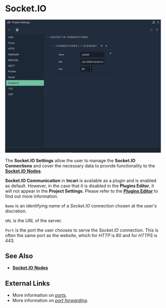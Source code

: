 # Socket.IO

![The Socket.IO Settings](../../.gitbook/assets/socketioprojsettingsreal.png)

The **Socket.IO Settings** allow the user to manage the **Socket.IO Connections** and cover the necessary data to provide functionality to the [**Socket.IO** **Nodes**](../../toolbox/communication/socketio/README.md).

**Socket.IO Communication** in **Incari** is available as a plugin and is enabled as default. However, in the case that it is disabled in the **Plugins Editor**, it will not appear in the **Project Settings**. Please refer to the [**Plugins Editor**](../plugins/communication/README.md) to find out more information.

`Name` is an identifying name of a *Socket.IO* connection chosen at the user's discretion.

`URL` is the *URL* of the server.

`Port` is the port the user chooses to serve the *Socket.IO* connection. This is often the same port as the website, which for _HTTP_ is 80 and for _HTTPS_ is 443.

## See Also

* [**Socket.IO** **Nodes**](../../toolbox/communication/socketio/README.md)

## External Links

* More information on [_ports_](https://en.wikipedia.org/wiki/Port\_\(computer\_networking\)).
* More information on [_port forwarding_](https://en.wikipedia.org/wiki/Port\_forwarding).